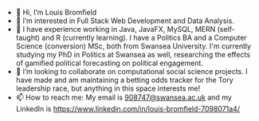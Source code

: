 - 👋 Hi, I’m Louis Bromfield
- 👀 I’m interested in Full Stack Web Development and Data Analysis.
- 🌱 I have experience working in Java, JavaFX, MySQL, MERN (self-taught) and R (currently learning). I have a Politics BA and a Computer Science (conversion) MSc, both from Swansea University. I'm currently studying my PhD in Politics at Swansea as well, researching the effects of gamified political forecasting on political engagement.
- 💞️ I’m looking to collaborate on computational social science projects. I have made and am maintaining a betting odds tracker for the Tory leadership race, but anything in this space interests me!
- 📫 How to reach me: My email is 908747@swansea.ac.uk and my LinkedIn is https://www.linkedin.com/in/louis-bromfield-7098071a4/

<!---
Louis-Bromfield/Louis-Bromfield is a ✨ special ✨ repository because its `README.md` (this file) appears on your GitHub profile.
You can click the Preview link to take a look at your changes.
--->
